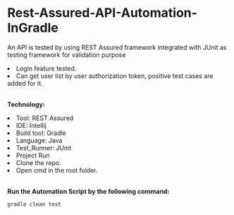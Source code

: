 # Rest-Assured-API-Automation-InGradle

An API is tested by using REST Assured framework integrated with JUnit as testing framework for validation purpose

<li>Login feature tested. </li>
<li> Can get user list by user authorization token,  positive test cases are added for it.</li> <br />

**Technology:**
<li> Tool: REST Assured </li>
<li> IDE: Intellij </li> 
<li> Build tool: Gradle </li>
<li> Language: Java </li>
<li> Test_Runner: JUnit </li>

<li>  Project Run </li>
<li>  Clone the repo. </li>
<li>  Open cmd in the root folder. </li> <br />



**Run the Automation Script by the following command:**
```
gradle clean test 

```





